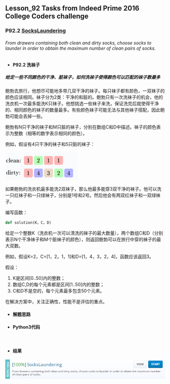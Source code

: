 ## Lesson_92 Tasks from Indeed Prime 2016 College Coders challenge


### P92.2 [SocksLaundering](https://app.codility.com/programmers/lessons/92-tasks_from_indeed_prime_2016_college_coders_challenge/socks_laundering/) 

###### From drawers containing both clean and dirty socks, choose socks to launder in order to obtain the maximum number of clean pairs of socks.

* #### P92.2 洗袜子

##### 给定一些不同颜色的干净、脏袜子，如何洗袜子使得颜色可以匹配的袜子数最多

鲍勃去旅行，他想尽可能地多带几双干净的袜子。每只袜子都有颜色，一双袜子的颜色应该相同。袜子分为2类：干净的和脏的。鲍勃只有一次洗袜子的机会，他的洗衣机一次最多能洗K只袜子。他想挑选一些袜子来洗，保证洗完后就使得干净的、相同颜色的袜子的数量最多。有些颜色袜子可能无法与其他袜子搭配，因此鲍勃可能会丢掉一些。

鲍勃有N只干净的袜子和M只脏的袜子，分别在数组C和D中描述。袜子的颜色表示为整数（相等的数字表示相同的颜色）。

例如，假设有4只干净的袜子和5只脏的袜子：

![image](https://github.com/Anfany/Codility-Lessons-By-Python3/blob/master/L92_Tasks%20from%20Indeed%20Prime%202016%20College%20Coders%20challenge/92.2.1.png)

如果鲍勃的洗衣机最多能洗2双袜子，那么他最多能穿3双干净的袜子。他可以洗一只红袜子和一只绿袜子，分别是1号和2号。然后他会有两双红袜子和一双绿袜子。

编写函数：
```python
def solution(K，C，D)
```

给定一个整数K（洗衣机一次可以清洗的袜子的最大数量），两个数组C和D（分别表示N个干净袜子和M个脏袜子的颜色），则返回鲍勃可以在旅行中穿的袜子的最大双数。

例如，假设K=2，C=[1，2，1，1]和D=[1，4，3，2，4]，函数应该返回3。

假设：

  1. K是区间[0..50]内的整数；
  2. 数组C,D的每个元素都是区间[1..50]内的整数；
  3. C和D不是空的，每个元素最多包含50个元素。
  
在解决方案中，关注正确性，性能不是评估的重点。



* #### 解题思路

 

* #### Python3代码

```python



```

* #### 结果



![image](https://github.com/Anfany/Codility-Lessons-By-Python3/blob/master/L92_Tasks%20from%20Indeed%20Prime%202016%20College%20Coders%20challenge/92.2.png)
